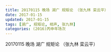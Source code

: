```yaml
---
title: 20170115 晚场 湖广 规矩论 （张九林 栾云平）
date: 2017-01-15
updated: 2017-01-15
tags: [湖广, 规矩论, 相声, 张九林] 
categories: (2016)丙申年场次 
---
```

20170115 晚场 湖广 规矩论 （张九林 栾云平）

